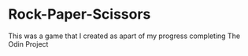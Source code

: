 # Rock-Paper-Scissors
This was a game that I created as apart of my progress completing The Odin Project 
